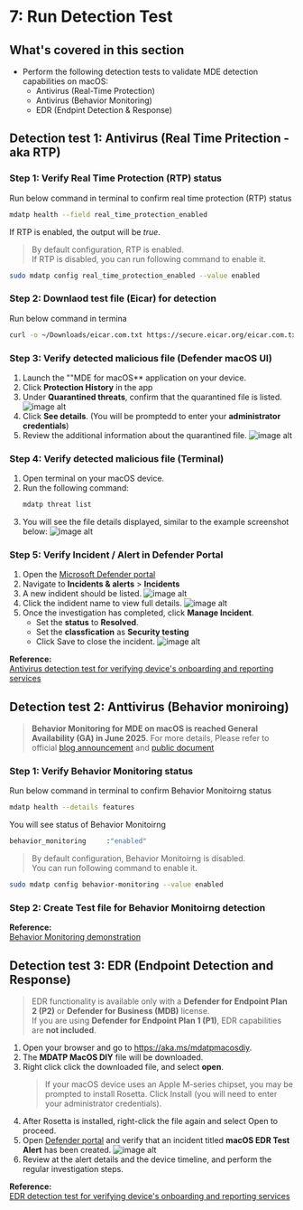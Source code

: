 # 7: Run Detection Test

## What's covered in this section
- Perform the following detection tests to validate MDE detection capabilities on macOS:
    - Antivirus (Real-Time Protection)
    - Antivirus (Behavior Monitoring)
    - EDR (Endpint Detection & Response)

## Detection test 1: Antivirus (Real Time Pritection - aka RTP)

### Step 1: Verify Real Time Protection (RTP) status
Run below command in terminal to confirm real time protection (RTP) status
```sh
mdatp health --field real_time_protection_enabled
```
If RTP is enabled, the output will be *true*.  

> By default configuration, RTP is enabled.  
> If RTP is disabled, you can run following command to enable it.
```sh
sudo mdatp config real_time_protection_enabled --value enabled
```

### Step 2: Downlaod test file (Eicar) for detection
Run below command in termina
```sh
curl -o ~/Downloads/eicar.com.txt https://secure.eicar.org/eicar.com.txt
```

### Step 3: Verify detected malicious file (Defender macOS UI)

1. Launch the ""MDE for macOS** application on your device.
2. Click **Protection History** in the app
3. Under **Quarantined threats**, confirm that the quarantined file is listed.
   ![image alt](https://github.com/yujiaoMSFT/Microsoft-Defender-For-Endpoint/blob/1d7a74bf9fe05a45b09bd40c21226cc70fae31e7/Images/macOS/AVDetection-macOS1.png)
4. Click **See details**. (You will be promptedd to enter your **administrator credentials**)
6. Review the additional information about the quarantined file.
   ![image alt](https://github.com/yujiaoMSFT/Microsoft-Defender-For-Endpoint/blob/1d7a74bf9fe05a45b09bd40c21226cc70fae31e7/Images/macOS/AVDetection-macOS2.png)

### Step 4: Verify detected malicious file (Terminal)
1. Open terminal on your macOS device.
2. Run the following command:
   ```sh
   mdatp threat list
   ```
3. You will see the file details displayed, similar to the example screenshot below:
   ![image alt](https://github.com/yujiaoMSFT/Microsoft-Defender-For-Endpoint/blob/1d7a74bf9fe05a45b09bd40c21226cc70fae31e7/Images/macOS/AVDetection-CLI1.png)

### Step 5: Verify Incident / Alert in Defender Portal

1. Open the [Microsoft Defender portal](https://security.microsoft.com)
2. Navigate to **Incidents & alerts** > **Incidents**
3. A new indident should be listed.
  ![image alt](https://github.com/yujiaoMSFT/Microsoft-Defender-For-Endpoint/blob/a2af008515d23c94ce6d090ec117654681c472fa/Images/macOS/MDEmacOS-Incident1.png)
4. Click the indident name to view full details.
  ![image alt](https://github.com/yujiaoMSFT/Microsoft-Defender-For-Endpoint/blob/a2af008515d23c94ce6d090ec117654681c472fa/Images/macOS/MDEmacOS-Incident2.png)
5. Once the investigation has completed, click **Manage Incident**.
   - Set the **status** to **Resolved**.
   - Set the **classfication** as **Security testing**
   - Click Save to close the incident.
   ![image alt](https://github.com/yujiaoMSFT/Microsoft-Defender-For-Endpoint/blob/5dde3b3c2d5fefee019f7cd89dc16780ea891c89/Images/macOS/MDEmacOS-Incident3.png)

**Reference:**  
[Antivirus detection test for verifying device's onboarding and reporting services](https://learn.microsoft.com/en-us/defender-endpoint/validate-antimalware)

## Detection test 2: Anttivirus (Behavior moniroing)
> **Behavior Monitoring for MDE on macOS is reached General Availability (GA) in June 2025**. For more details, Please refer to official [blog announcement](https://techcommunity.microsoft.com/blog/microsoftdefenderatpblog/behavior-monitoring-is-now-generally-available-for-microsoft-defender-for-endpoi/4415697) and [public document](https://learn.microsoft.com/en-us/defender-endpoint/demonstration-behavior-monitoring)

### Step 1: Verify Behavior Monitoring status

Run below command in terminal to confirm Behavior Monitoirng status
```sh
mdatp health --details features
```
You will see status of Behavior Monitoirng
```sh
behavior_monitoring     :"enabled"
```

> By default configuration, Behavior Monitoirng is disabled.  
> You can run following command to enable it.
```sh
sudo mdatp config behavior-monitoring --value enabled
```
### Step 2: Create Test file for Behavior Monitoirng detection

**Reference:**  
[Behavior Monitoring demonstration](https://learn.microsoft.com/en-us/defender-endpoint/demonstration-behavior-monitoring)

## Detection test 3: EDR (Endpoint Detection and Response)
> EDR functionality is available only with a **Defender for Endpoint Plan 2 (P2)** or **Defender for Business (MDB)** license.  
> If you are using **Defender for Endpoint Plan 1 (P1)**, EDR capabilities are **not included**.

1. Open your browser and go to https://aka.ms/mdatpmacosdiy.
2. The **MDATP MacOS DIY** file will be downloaded.
3. Right click click the downloaded file, and select **open**.
   >  If your macOS device uses an Apple M-series chipset, you may be prompted to install Rosetta. Click Install (you will need to enter your administrator credentials).
4. After Rosetta is installed, right-click the file again and select Open to proceed.
5. Open [Defender portal](https://security.microsoft.com) and verify that an incident titled **macOS EDR Test Alert** has been created. 
   ![image alt](https://github.com/yujiaoMSFT/Microsoft-Defender-For-Endpoint/blob/6aa2b122c8d783c577e193bb536e29d3ec4d3c2f/Images/macOS/MDEmacOS-Incident4.png)
6. Review at the alert details and the device timeline, and perform the regular investigation steps.
   
**Reference:**  
[EDR detection test for verifying device's onboarding and reporting services](https://learn.microsoft.com/en-us/defender-endpoint/edr-detection)
